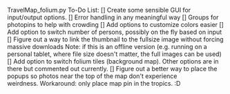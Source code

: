 TravelMap_folium.py
To-Do List:
[] Create some sensible GUI for input/output options.
[] Error handling in any meaningful way
[] Groups for photopins to help with crowding
[] Add options to customize colors easier
[] Add option to switch number of persons, possibly on the fly based on input
[] Figure out a way to link the thumbnail to the fullsize image without forcing massive downloads
    Note: if this is an offline version (e.g. running on a personal tablet, where file size doesn't matter, the full images can be used)
[] Add option to switch folium tiles (background map). Other options are in there but commented out
      currently.
[] Figure out a better way to place the popups so photos near the top of the map don't experience   
      weirdness. Workaround: only place map pin in the tropics. :D
